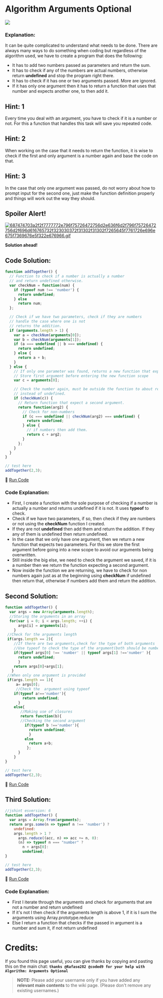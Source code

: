 # Algorithm Arguments Optional

![](http://i.imgur.com/63Iaec6.jpg)

### Explanation:

It can be quite complicated to understand what needs to be done. There are always many ways to do something when coding but regardless of the algorithm used, we have to create a program that does the following:

- It has to add two numbers passed as parameters and return the sum.
- It has to check if any of the numbers are actual numbers, otherwise return **undefined** and stop the program right there.
- It has to check if it has one or two arguments passed. More are ignored.
- If it has only one argument then it has to return a function that uses that number and expects another one, to then add it.

## Hint: 1

Every time you deal with an argument, you have to check if it is a number or not. For this a function that handles this task will save you repeated code.

## Hint: 2

When working on the case that it needs to return the function, it is wise to check if the first and only argument is a number again and base the code on that.

## Hint: 3

In the case that only one argument was passed, do not worry about how to prompt input for the second one, just make the function definition properly and things will work out the way they should.

## Spoiler Alert!

[![687474703a2f2f7777772e796f75726472756d2e636f6d2f796f75726472756d2f696d616765732f323030372f31302f31302f7265645f7761726e696e675f7369676e5f322e676966.gif](https://files.gitter.im/FreeCodeCamp/Wiki/nlOm/thumb/687474703a2f2f7777772e796f75726472756d2e636f6d2f796f75726472756d2f696d616765732f323030372f31302f31302f7265645f7761726e696e675f7369676e5f322e676966.gif)](https://files.gitter.im/FreeCodeCamp/Wiki/nlOm/687474703a2f2f7777772e796f75726472756d2e636f6d2f796f75726472756d2f696d616765732f323030372f31302f31302f7265645f7761726e696e675f7369676e5f322e676966.gif)

**Solution ahead!**

## Code Solution:

```javascript
function addTogether() {
  // Function to check if a number is actually a number
  // and return undefined otherwise.
  var checkNum = function(num) {
    if (typeof num !== 'number') {
      return undefined;
    } else
      return num;
  };

  // Check if we have two parameters, check if they are numbers
  // handle the case where one is not
  // returns the addition.
  if (arguments.length > 1) {
    var a = checkNum(arguments[0]);
    var b = checkNum(arguments[1]);
    if (a === undefined || b === undefined) {
      return undefined;
    } else {
      return a + b;
    }
  } else {
    // If only one parameter was found, returns a new function that expects two
    // Store first argument before entering the new function scope
    var c = arguments[0];

    // Check the number again, must be outside the function to about returning an object
    // instead of undefined.
    if (checkNum(c)) {
      // Return function that expect a second argument.
      return function(arg2) {
        // Check for non-numbers
        if (c === undefined || checkNum(arg2) === undefined) {
          return undefined;
        } else {
          // if numbers then add them.
          return c + arg2;
        }
      };
    }
  }
}

// test here
addTogether(2,3);
```

:rocket: [Run Code](https://repl.it/CLnz/0)

### Code Explanation:

- First, I create a function with the sole purpose of checking if a number is actually a number and returns undefined if it is not. It uses **typeof** to check.
- Check if we have two parameters, if so, then check if they are numbers or not using the **checkNum** function I created.
- If they are not **undefined** then add them and return the addition. If they any of them is undefined then return undefined.
- In the case that we only have one argument, then we return a new function that expects two parameters. For this we store the first argument before going into a new scope to avoid our arguments being overwritten.
- Still inside the big else, we need to check the argument we saved, if it is a number then we return the function expecting a second argument.
- Now inside the function we are returning, we have to check for non numbers again just as at the beginning using **checkNum** if undefined then return that, otherwise if numbers add them and return the addition.

## Second Solution:

```javascript
function addTogether() {
  var args = new Array(arguments.length);
  //Storing the arguments in an array
  for(var i = 0; i < args.length; ++i) {
      args[i] = arguments[i];
    }
 //Check for the arguments length
 if(args.length == 2){
    //If there are two arguments,check for the type of both arguments
    //Use typeof to check the type of the argument(both should be numbers)
    if(typeof args[0] !== 'number' || typeof args[1] !=='number' ){
      return undefined;
      }
    return args[0]+args[1];
   }
 //When only one argument is provided
 if(args.length == 1){
     a= args[0];
     //Check the  argument using typeof 
    if(typeof a!=='number'){
        return undefined;
      }
    else{
       //Making use of closures 
       return function(b){
       //Checking the second argument 
         if(typeof b !=='number'){
           return undefined;
           }
         else
           return a+b;
          };
      }
    }
}

// test here
addTogether(2,3);
```

:rocket: [Run Code](https://repl.it/CLoA/0)

## Third Solution:

```javascript
//jshint esversion: 6
function addTogether() {
  var args = Array.from(arguments);
  return args.some(n => typeof n !== 'number') ? 
    undefined: 
    args.length > 1 ?
      args.reduce((acc, n) => acc += n, 0):
      (n) => typeof n === "number" ? 
        n + args[0]:
        undefined;
}

// test here
addTogether(2,3);
```

:rocket: [Run Code](https://repl.it/CLoB/0)

### Code Explanation:

- First I iterate through the arguments and check for arguments that are not a number and return undefined
- If it's not I then check if the arguments length is above 1, if it is I sum the arguments using Array.prototype.reduce
- Else I return a function that checks if the passed in argument is a number and sum it, if not return undefined

# Credits:

If you found this page useful, you can give thanks by copying and pasting this on the main chat: **`thanks @Rafase282 @coded9 for your help with Algorithm: Arguments Optional`**

> **NOTE:** Please add your username only if you have added any **relevant main contents** to the wiki page. (Please don't remove any existing usernames.)
